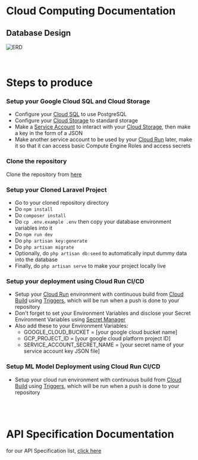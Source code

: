 # Cloud Computing Documentation

## Database Design
![ERD](https://github.com/Pupuk-In/cloud-computing/assets/87064650/161575ff-16c9-4e9e-8a23-a501b6f37dc5)

<br>

# Steps to produce

### Setup your Google Cloud SQL and Cloud Storage
- Configure your [Cloud SQL](https://cloud.google.com/sql) to use PostgreSQL
- Configure your [Cloud Storage](https://cloud.google.com/storage) to standard storage
- Make a [Service Account](https://cloud.google.com/iam/docs/service-account-overview) to interact with your [Cloud Storage](https://cloud.google.com/storage), then make a key in the form of a JSON
- Make another service account to be used by your [Cloud Run](https://cloud.google.com/run) later, make it so that it can access basic Compute Engine Roles and access secrets

### Clone the repository
Clone the repository from [here](https://github.com/Pupuk-In/cloud-computing.git)

### Setup your Cloned Laravel Project
- Go to your cloned repository directory
- Do `npm install`
- Do `composer install`
- Do `cp .env.example .env` then copy your database environment variables into it
- Do `npm run dev`
- Do `php artisan key:generate`
- Do `php artisan migrate`
- Optionally, do `php artisan db:seed` to automatically input dummy data into the database
- Finally, do `php artisan serve` to make your project locally live

### Setup your deployment using Cloud Run CI/CD
- Setup your [Cloud Run](https://cloud.google.com/run) environment with continuous build from [Cloud Build](https://cloud.google.com/build) using [Triggers](https://cloud.google.com/build/docs/triggers), which will be run when a push is done to your repository
- Don't forget to set your Environment Variables and disclose your Secret Environment Variables using [Secret Manager](https://cloud.google.com/secret-manager)
- Also add these to your Environment Variables:
  - GOOGLE_CLOUD_BUCKET = [your google cloud bucket name]
  - GCP_PROJECT_ID = [your google cloud platform project ID]
  - SERVICE_ACCOUNT_SECRET_NAME = [your secret name of your service account key JSON file]

### Setup ML Model Deployment using Cloud Run CI/CD
- Setup your cloud run environment with continuous build from [Cloud Build](https://cloud.google.com/build) using [Triggers](https://cloud.google.com/build/docs/triggers), which will be run when a push is done to your repository

<br>
<br>

# API Specification Documentation
for our API Specification list, [click here](https://github.com/Pupuk-In/cloud-computing.git)

